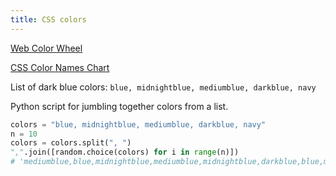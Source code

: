 ```yaml
---
title: CSS colors
---
```


[Web Color Wheel](https://arantius.github.io/web-color-wheel/)

[CSS Color Names Chart](https://www.quackit.com/css/color/charts/css_color_names_chart.cfm)

List of dark blue colors:
`blue, midnightblue, mediumblue, darkblue, navy`

Python script for jumbling together colors from a list.
```py
colors = "blue, midnightblue, mediumblue, darkblue, navy"
n = 10
colors = colors.split(", ")
",".join([random.choice(colors) for i in range(n)])
# 'mediumblue,blue,midnightblue,mediumblue,midnightblue,darkblue,blue,mediumblue,midnightblue,midnightblue'
```
